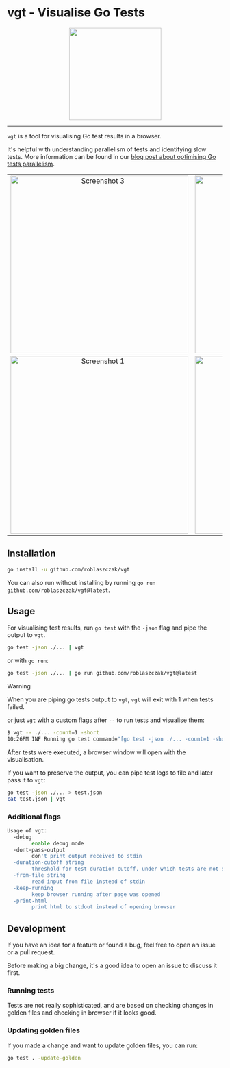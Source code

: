 # vgt - Visualise Go Tests

<div align="center">
<img src="docs/logo.svg" width="215">
</div>

---

`vgt` is a tool for visualising Go test results in a browser.

It's helpful with understanding parallelism of tests and identifying slow tests.
More information can be found in our [blog post about optimising Go tests parallelism](https://threedots.tech/post/go-test-parallelism/).

<table>
    <tr style="border: none; text-align: center;">
        <td style="border: none"><img src="docs/img3.png" alt="Screenshot 3" width="415"></td>
        <td style="border: none"><img src="docs/img4.png" alt="Screenshot 4" width="415"></td>
    </tr>
    <tr style="border: none; text-align: center;">
        <td style="border: none"><img src="docs/img1.png" alt="Screenshot 1" width="415"></td>
        <td style="border: none"><img src="docs/img2.png" alt="Screenshot 2" width="415"></td>
    </tr>
</table>

## Installation

```bash
go install -u github.com/roblaszczak/vgt
```

You can also run without installing by running `go run github.com/roblaszczak/vgt@latest`.

## Usage

For visualising test results, run `go test` with the `-json` flag and pipe the output to `vgt`.

```bash
go test -json ./... | vgt
```

or with `go run`:

```bash
go test -json ./... | go run github.com/roblaszczak/vgt@latest
```

> [!WARNING]  
> When you are piping go tests output to `vgt`, `vgt` will exit with 1 when tests failed.

or just `vgt` with a custom flags after `--` to run tests and visualise them:

```bash
$ vgt -- ./... -count=1 -short
10:26PM INF Running go test command="[go test -json ./... -count=1 -short]"
```

After tests were executed, a browser window will open with the visualisation.

If you want to preserve the output, you can pipe test logs to file and later pass it to `vgt`:

```bash
go test -json ./... > test.json
cat test.json | vgt
```

### Additional flags

```bash
Usage of vgt:
  -debug
    	enable debug mode
  -dont-pass-output
    	don't print output received to stdin
  -duration-cutoff string
    	threshold for test duration cutoff, under which tests are not shown in the chart (default "100µs")
  -from-file string
    	read input from file instead of stdin
  -keep-running
    	keep browser running after page was opened
  -print-html
    	print html to stdout instead of opening browser
```

## Development

If you have an idea for a feature or found a bug, feel free to open an issue or a pull request.

Before making a big change, it's a good idea to open an issue to discuss it first.

### Running tests

Tests are not really sophisticated, and are based on checking changes in golden files and checking in browser if
it looks good.

### Updating golden files

If you made a change and want to update golden files, you can run:

```bash
go test . -update-golden
```
